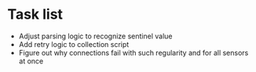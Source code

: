 # Task list

 * Adjust parsing logic to recognize sentinel value
 * Add retry logic to collection script
 * Figure out why connections fail with such regularity and for all sensors at once
